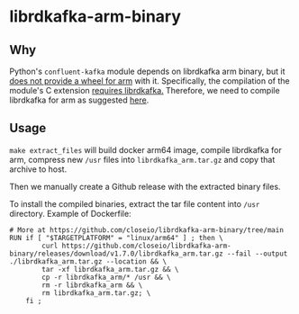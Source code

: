 # librdkafka-arm-binary
## Why
Python's `confluent-kafka` module depends on librdkafka arm binary, but it [does not provide a wheel for arm](https://pypi.org/project/confluent-kafka/#files) with it.
Specifically, the compilation of the module's C extension [requires librdkafka.](https://github.com/confluentinc/confluent-kafka-python/blob/master/src/confluent_kafka/src/confluent_kafka.h#L23)
Therefore, we need to compile librdkafka for arm as suggested [here](https://github.com/confluentinc/confluent-kafka-python/issues/462#issuecomment-427657824).


## Usage
`make extract_files` will build docker arm64 image, compile librdkafka for arm, compress new `/usr` files into `librdkafka_arm.tar.gz` and copy that archive to host. 

Then we manually create a Github release with the extracted binary files.

To install the compiled binaries, extract the tar file content into `/usr` directory.
Example of Dockerfile:
```
# More at https://github.com/closeio/librdkafka-arm-binary/tree/main
RUN if [ "$TARGETPLATFORM" = "linux/arm64" ] ; then \
        curl https://github.com/closeio/librdkafka-arm-binary/releases/download/v1.7.0/librdkafka_arm.tar.gz --fail --output ./librdkafka_arm.tar.gz --location && \
        tar -xf librdkafka_arm.tar.gz && \
        cp -r librdkafka_arm/* /usr && \
        rm -r librdkafka_arm && \
        rm librdkafka_arm.tar.gz; \
    fi ;
```

